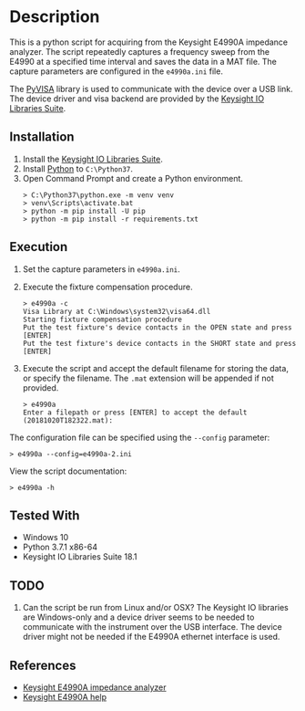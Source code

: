 # Description

This is a python script for acquiring from the Keysight E4990A impedance analyzer. The script repeatedly captures a frequency sweep from the E4990 at a specified time interval and saves the data in a MAT file. The capture parameters are configured in the `e4990a.ini` file.

The [PyVISA](https://pyvisa.readthedocs.io) library is used to communicate with the device over a USB link. The device driver and visa backend are provided by the [Keysight IO Libraries Suite](https://www.keysight.com/en/pd-1985909/io-libraries-suite).

## Installation

1. Install the [Keysight IO Libraries Suite](https://www.keysight.com/en/pd-1985909/io-libraries-suite).
1. Install [Python](https://www.python.org/downloads/windows/) to `C:\Python37`.
1. Open Command Prompt and create a Python environment.
    ```
    > C:\Python37\python.exe -m venv venv
    > venv\Scripts\activate.bat
    > python -m pip install -U pip
    > python -m pip install -r requirements.txt
    ```

## Execution

1. Set the capture parameters in `e4990a.ini`.
1. Execute the fixture compensation procedure.
    ```
    > e4990a -c
    Visa Library at C:\Windows\system32\visa64.dll
    Starting fixture compensation procedure
    Put the test fixture's device contacts in the OPEN state and press [ENTER]
    Put the test fixture's device contacts in the SHORT state and press [ENTER]
    ```

1. Execute the script and accept the default filename for storing the data, or specify the filename. The `.mat` extension will be appended if not provided.
    ```
    > e4990a
    Enter a filepath or press [ENTER] to accept the default (20181020T182322.mat):
    ```

The configuration file can be specified using the `--config` parameter:
```
> e4990a --config=e4990a-2.ini
```

View the script documentation:
```
> e4990a -h
```

## Tested With

* Windows 10
* Python 3.7.1 x86-64
* Keysight IO Libraries Suite 18.1

## TODO

1. Can the script be run from Linux and/or OSX? The Keysight IO libraries are Windows-only and a device driver seems to be needed to communicate with the instrument over the USB interface. The device driver might not be needed if the E4990A ethernet interface is used.

## References

* [Keysight E4990A impedance analyzer](https://www.keysight.com/en/pd-2405177-pn-E4990A/impedance-analyzer-20-hz-to-10-20-30-50-120-mhz)
* [Keysight E4990A help](http://ena.support.keysight.com/e4990a/manuals/webhelp/eng/index.htm)
